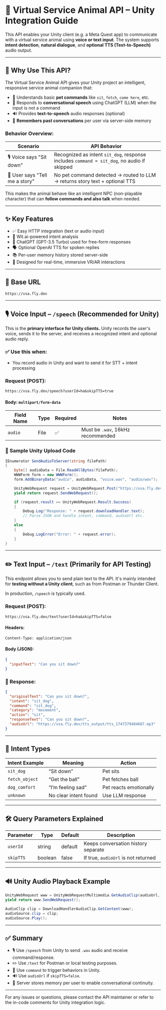# 🐾 Virtual Service Animal API – Unity Integration Guide

This API enables your Unity client (e.g. a Meta Quest app) to communicate with a virtual service animal using **voice or text input**. The system supports **intent detection**, **natural dialogue**, and **optional TTS (Text-to-Speech)** audio output.

---

## 🧭 Why Use This API?

The Virtual Service Animal API gives your Unity project an intelligent, responsive service animal companion that:

- 🐶 Understands basic **pet commands** like `sit`, `fetch`, `come here`, etc.
- 🧠 Responds to **conversational speech** using ChatGPT (LLM) when the input is not a command
- 🔊 Provides **text-to-speech** audio responses (optional)
- 🧾 **Remembers past conversations** per user via server-side memory

### Behavior Overview:

| Scenario                       | API Behavior                                                                               |
| ------------------------------ | ------------------------------------------------------------------------------------------ |
| 🎙️ Voice says "Sit down"       | Recognized as intent `sit_dog`, response includes `command = sit_dog`, no audio if skipped |
| 💬 User says "Tell me a story" | No pet command detected → routed to LLM → returns story text + optional TTS                |

This makes the animal behave like an intelligent NPC (non-playable character) that can **follow commands and also talk** when needed.

---

## ✨ Key Features

- ✅ Easy HTTP integration (text or audio input)
- 🧠 Wit.ai-powered intent analysis
- 🤖 ChatGPT (GPT-3.5 Turbo) used for free-form responses
- 🗣️ Optional OpenAI TTS for spoken replies
- 📚 Per-user memory history stored server-side
- 🦴 Designed for real-time, immersive VR/AR interactions

---

## 🔗 Base URL

```
https://vsa.fly.dev
```

---

## 🎙️ Voice Input – `/speech` (Recommended for Unity)

This is the **primary interface for Unity clients.** Unity records the user's voice, sends it to the server, and receives a recognized intent and optional audio reply.

### ✅ Use this when:

- You record audio in Unity and want to send it for STT + intent processing

### Request (POST):

```
https://vsa.fly.dev/speech?userId=ha&skipTTS=true
```

#### Body: `multipart/form-data`

| Field Name | Type | Required | Notes                             |
| ---------- | ---- | -------- | --------------------------------- |
| `audio`    | File | ✅       | Must be `.wav`, 16kHz recommended |

### 🧪 Sample Unity Upload Code

```csharp
IEnumerator SendAudioToServer(string filePath)
{
    byte[] audioData = File.ReadAllBytes(filePath);
    WWWForm form = new WWWForm();
    form.AddBinaryData("audio", audioData, "voice.wav", "audio/wav");

    UnityWebRequest request = UnityWebRequest.Post("https://vsa.fly.dev/speech?userId=ha&skipTTS=false", form);
    yield return request.SendWebRequest();

    if (request.result == UnityWebRequest.Result.Success)
    {
        Debug.Log("Response: " + request.downloadHandler.text);
        // Parse JSON and handle intent, command, audioUrl etc.
    }
    else
    {
        Debug.LogError("Error: " + request.error);
    }
}
```

---

## ✏️ Text Input – `/text` (Primarily for API Testing)

This endpoint allows you to send plain text to the API. It's mainly intended for **testing without a Unity client**, such as from Postman or Thunder Client.

In production, `/speech` is typically used.

### Request (POST):

```
https://vsa.fly.dev/text?userId=ha&skipTTS=false
```

#### Headers:

```
Content-Type: application/json
```

#### Body (JSON):

```json
{
  "inputText": "Can you sit down?"
}
```

### 🔁 Response:

```json
{
  "originalText": "Can you sit down?",
  "intent": "sit_dog",
  "command": "sit_dog",
  "category": "movement",
  "action": "sit",
  "responseText": "Can you sit down?",
  "audioUrl": "https://vsa.fly.dev/tts_output/tts_1747379404687.mp3"
}
```

---

## 🧠 Intent Types

| Intent Example | Meaning               | Action                 |
| -------------- | --------------------- | ---------------------- |
| `sit_dog`      | “Sit down”            | Pet sits               |
| `fetch_object` | “Get the ball”        | Pet fetches ball       |
| `dog_comfort`  | “I’m feeling sad”     | Pet reacts emotionally |
| `unknown`      | No clear intent found | Use LLM response       |

---

## 🛠 Query Parameters Explained

| Parameter | Type    | Default | Description                         |
| --------- | ------- | ------- | ----------------------------------- |
| `userId`  | string  | default | Keeps conversation history separate |
| `skipTTS` | boolean | false   | If true, `audioUrl` is not returned |

---

## 🔊 Unity Audio Playback Example

```csharp
UnityWebRequest www = UnityWebRequestMultimedia.GetAudioClip(audioUrl, AudioType.MPEG);
yield return www.SendWebRequest();

AudioClip clip = DownloadHandlerAudioClip.GetContent(www);
audioSource.clip = clip;
audioSource.Play();
```

---

## ✅ Summary

- 🎙️ Use `/speech` from Unity to send `.wav` audio and receive command/response.
- ✏️ Use `/text` for Postman or local testing purposes.
- 🎯 Use `command` to trigger behaviors in Unity.
- 🔊 Use `audioUrl` if `skipTTS=false`.
- 💾 Server stores memory per user to enable conversational continuity.

---

For any issues or questions, please contact the API maintainer or refer to the in-code comments for Unity integration logic.
